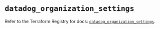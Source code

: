 # `datadog_organization_settings`

Refer to the Terraform Registry for docs: [`datadog_organization_settings`](https://registry.terraform.io/providers/datadog/datadog/3.69.0/docs/resources/organization_settings).
